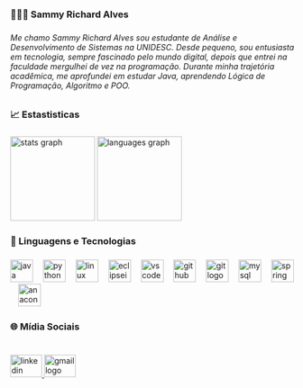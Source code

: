 <h3 align="left">👨🏻‍💻​ Sammy Richard Alves</h3>

###

<h6 align="left">Me chamo Sammy Richard Alves sou estudante de Análise e Desenvolvimento de Sistemas na UNIDESC. Desde pequeno, sou entusiasta em tecnologia, sempre fascinado pelo mundo digital, depois que entrei na faculdade mergulhei de vez na programação. Durante minha trajetória acadêmica, me aprofundei em estudar Java, aprendendo Lógica de Programação, Algoritmo e POO.</h6>

###

<h3 align="left">📈​ Estastisticas</h3>

###

<div align="left">
  <img src="https://github-readme-stats.vercel.app/api?username=samrich60&show_icons=true&include_all_commits=true&count_private=true&theme=dark&locale=pt-br&hide_border=false&custom_title=Status" height="150" alt="stats graph" />

  <img src="https://github-readme-stats.vercel.app/api/top-langs?username=samrich60&layout=compact&card_width=320&langs_count=5&theme=dark&hide_border=false&custom_title=Linguagens%20Mais%20Usadas" height="150" alt="languages graph" />
</div>


###

<h3 align="left">🤖​ Linguagens e Tecnologias</h3>

###

<div align="left">
  <img src="https://skillicons.dev/icons?i=java" height="40" alt="java logo"  />
  <img width="10" />
  <img src="https://cdn.jsdelivr.net/gh/devicons/devicon/icons/python/python-original.svg" height="40" alt="python logo"  />
  <img width="10" />
  <img src="https://skillicons.dev/icons?i=linux" height="40" alt="linux logo"  />
  <img width="10" />
  <img src="https://skillicons.dev/icons?i=eclipse" height="40" alt="eclipseide logo"  />
  <img width="10" />
  <img src="https://skillicons.dev/icons?i=vscode" height="40" alt="vscode logo"  />
  <img width="10" />
  <img src="https://skillicons.dev/icons?i=github" height="40" alt="github logo"  />
  <img width="10" />
  <img src="https://skillicons.dev/icons?i=git" height="40" alt="git logo"  />
  <img width="10" />
  <img src="https://cdn.jsdelivr.net/gh/devicons/devicon/icons/mysql/mysql-original.svg" height="40" alt="mysql logo"  />
  <img width="10" />
  <img src="https://cdn.jsdelivr.net/gh/devicons/devicon/icons/spring/spring-original.svg" height="40" alt="spring logo"  />
  <img width="10" />
  <img src="https://cdn.jsdelivr.net/gh/devicons/devicon/icons/anaconda/anaconda-original.svg" height="40" alt="anaconda logo"  />
</div>

###

<h3 align="left">🌐 Mídia Sociais</h3>

###

<br clear="both">

<div align="left">
  <a href="https://www.linkedin.com/in/sammy-richard/" target="_blank">
    <img src="https://raw.githubusercontent.com/maurodesouza/profile-readme-generator/master/src/assets/icons/social/linkedin/default.svg" width="56" height="40" alt="linkedin logo"  />
  </a>
  <a href="simonesammy9@gmail.com" target="_blank">
    <img src="https://raw.githubusercontent.com/maurodesouza/profile-readme-generator/master/src/assets/icons/social/gmail/default.svg" width="56" height="40" alt="gmail logo"  />
  </a>
</div>

###
